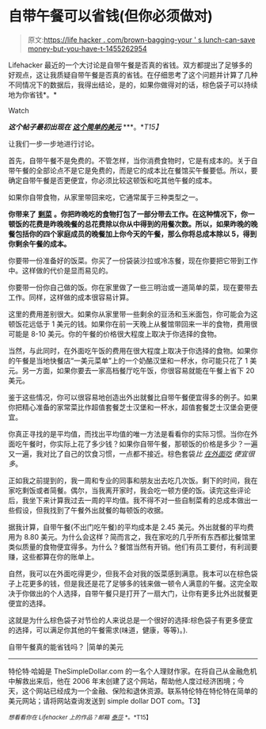 # 自带午餐可以省钱(但你必须做对)

> 原文:[https://life hacker . com/brown-bagging-your ' s lunch-can-save money-but-you-have-t-1455262954](https://lifehacker.com/brown-bagging-your-lunch-can-save-money-but-you-have-t-1455262954)

Lifehacker 最近的一个大讨论是自带午餐是否真的省钱。双方都提出了足够多的好观点，这让我质疑自带午餐是否真的省钱。在仔细思考了这个问题并计算了几种不同情况下的数据后，我得出结论，是的，如果你做得对的话，棕色袋子可以持续地为你省钱*。*

Watch

***这个帖子最初出现在*** [***这个简单的美元***](http://www.thesimpledollar.com/does-brown-bagging-your-lunch-really-save-you-money/) ***。**T15】*

让我们一步一步地进行讨论。

首先，自带午餐不是免费的。不管怎样，当你消费食物时，它是有成本的。关于自带午餐的全部论点不是它是免费的，而是它的成本比在餐馆买午餐要低。所以，要确定自带午餐是否更便宜，你必须比较这顿饭和吃其他午餐的成本。

如果你自带食物，从家里带回来吃，它通常属于三种类型之一。

**你带来了** [**剩菜**](https://lifehacker.com/leftover-hacker-make-your-most-common-leftovers-taste-5874716) **。你把昨晚吃的食物打包了一部分带去工作。在这种情况下，你一顿饭的花费是昨晚晚餐的总花费除以你从中得到的用餐次数。所以，如果昨晚的晚餐包括你的四个家庭成员的晚餐加上你今天的午餐，那么你将总成本除以 5，得到你剩余午餐的成本。**

你要带一份准备好的饭菜。你买了一份袋装沙拉或冷冻餐，现在你要把它带到工作中。这样做的代价是显而易见的。

你要带一份你自己做的饭。你在家里做了一些三明治或一道简单的菜，现在要带去工作。同样，这样做的成本很容易计算。

这里的费用差别很大。如果你从家里带一些剩余的豆汤和玉米面包，你可能会为这顿饭花远低于 1 美元的钱。如果你在前一天晚上从餐馆带回来一半的食物，费用很可能是 8-10 美元。你的午餐的价格很大程度上取决于你选择的食物。

当然，与此同时，在外面吃午饭的费用在很大程度上取决于你选择的食物。如果你的午餐是当地快餐店“一美元菜单”上的一个奶酪汉堡和一杯水，你可能只花了 1 美元。另一方面，如果你要去一家高档餐厅吃午饭，你很容易就能在午餐上省下 20 美元。

鉴于这些情况，你可以很容易地创造出外出就餐比自带午餐便宜得多的例子。如果你把精心准备的家常菜比作超值套餐芝士汉堡和一杯水，超值套餐芝士汉堡会更便宜。

你真正寻找的是平均值，而找出平均值的唯一方法是看看你的实际习惯。当你在外面吃午餐时，你实际上花了多少钱？如果你自带午餐，那顿饭的价格是多少？一遍又一遍，我对比了自己的饮食习惯，一点都不接近。棕色套袋*比 [在外面吃](https://lifehacker.com/how-to-save-money-when-dining-out-5840171) 便宜很多*。

正如我之前提到的，我一周和专业的同事和朋友出去吃几次饭。剩下的时间，我在家吃剩饭或者简餐。偶尔，当我离开家时，我会吃一顿方便的饭。读完这些评论后，我坐下来计算我过去一周的平均值。我不得不对一些自制菜肴的总成本做出一些假设，但我找到了午餐外出就餐的每顿饭的收据。

据我计算，自带午餐(不出门吃午餐)的平均成本是 2.45 美元。外出就餐的平均费用为 8.80 美元。为什么会这样？简而言之，我在家吃的几乎所有东西都比餐馆里类似质量的食物便宜得多。为什么？餐馆当然有开销。他们有员工要付，有利润要赚，这些都算在你的账单上。

自然，我可以在外面吃得更少，但我不会对我的饭菜感到满意。我本可以在棕色袋子上花更多的钱，但是我还是花了足够多的钱来做一顿令人满意的午餐。这完全取决于你做出的个人选择，自带午餐只是打开了一扇大门，让你有更多比外出就餐更便宜的选择。

这就是为什么棕色袋子对节俭的人来说总是一个很好的选择:棕色袋子有更多便宜的选择，可以满足你其他的午餐需求(味道，健康，等等)。).

自带午餐真的能省钱吗？ |简单的美元

* * *

特伦特·哈姆是 TheSimpleDollar.com 的一名个人理财作家。在将自己从金融危机中解救出来后，他在 2006 年末创建了这个网站，帮助他人度过经济困境；今天，这个网站已经成为一个金融、保险和退休资源。联系特伦特在特伦特在简单的美元网站；请将网站查询发送到 simple dollar DOT com。T3】

<small>*想看看你在 Lifehacker 上的作品？邮箱*</small> [<small>*泰莎*</small>](https://mail.google.com/mail/?view=cm&fs=1&tf=1&to=tessa@lifehacker.com) <small>*。*T15】</small>